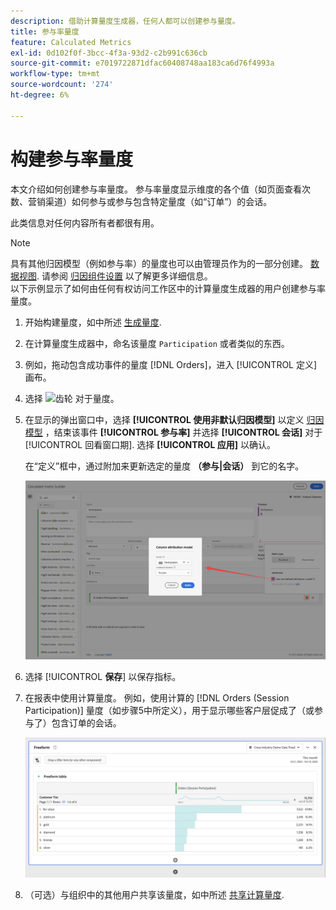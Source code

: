 ```yaml
---
description: 借助计算量度生成器，任何人都可以创建参与量度。
title: 参与率量度
feature: Calculated Metrics
exl-id: 0d102f0f-3bcc-4f3a-93d2-c2b991c636cb
source-git-commit: e7019722871dfac60408748aa183ca6d76f4993a
workflow-type: tm+mt
source-wordcount: '274'
ht-degree: 6%

---
```


# 构建参与率量度

本文介绍如何创建参与率量度。 参与率量度显示维度的各个值（如页面查看次数、营销渠道）如何参与或参与包含特定量度（如“订单”）的会话。

此类信息对任何内容所有者都很有用。

>[!NOTE]
>
>具有其他归因模型（例如参与率）的量度也可以由管理员作为的一部分创建。 [数据视图](https://experienceleague.adobe.com/docs/analytics-platform/using/cja-dataviews/data-views.html). 请参阅 [归因组件设置](../../../data-views/component-settings/attribution.md) 以了解更多详细信息。<br/>以下示例显示了如何由任何有权访问工作区中的计算量度生成器的用户创建参与率量度。


1. 开始构建量度，如中所述 [生成量度](/help/components/calc-metrics/cm-workflow/cm-build-metrics.md).
1. 在计算量度生成器中，命名该量度 `Participation` 或者类似的东西。
1. 例如，拖动包含成功事件的量度 [!DNL Orders]，进入 [!UICONTROL 定义] 画布。
1. 选择 ![齿轮](https://spectrum.adobe.com/static/icons/workflow_18/Smock_Settings_18_N.svg) 对于量度。
1. 在显示的弹出窗口中，选择 **[!UICONTROL 使用非默认归因模型]** 以定义 [归因模型](/help/components/calc-metrics/cm-workflow/m-metric-type-alloc.md) ，结束该事件 **[!UICONTROL 参与率]** 并选择 **[!UICONTROL 会话]** 对于 [!UICONTROL 回看窗口期]. 选择 **[!UICONTROL 应用]** 以确认。

   在“定义”框中，通过附加来更新选定的量度  **（参与|会话）** 到它的名字。

   ![](assets/participation-setup.png)



1. 选择 [!UICONTROL **保存**] 以保存指标。
1. 在报表中使用计算量度。 例如，使用计算的 [!DNL Orders (Session Participation)] 量度（如步骤5中所定义），用于显示哪些客户层促成了（或参与了）包含订单的会话。

   ![](assets/participation-pages-customer-tier.png)

1. （可选）与组织中的其他用户共享该量度，如中所述 [共享计算量度](/help/components/calc-metrics/cm-workflow/cm-sharing.md).
